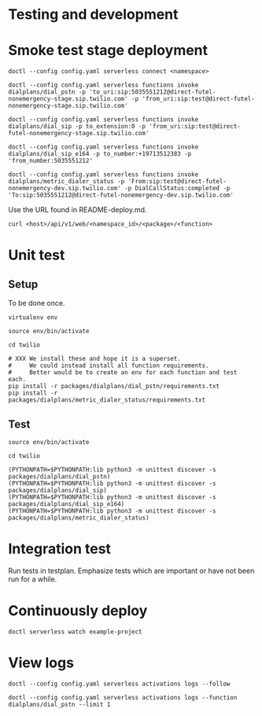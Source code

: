 # Testing and development

# Smoke test stage deployment

    doctl --config config.yaml serverless connect <namespace>

    doctl --config config.yaml serverless functions invoke dialplans/dial_pstn -p 'to_uri:sip:5035551212@direct-futel-nonemergency-stage.sip.twilio.com' -p 'from_uri:sip:test@direct-futel-nonemergency-stage.sip.twilio.com'
    
    doctl --config config.yaml serverless functions invoke dialplans/dial_sip -p to_extension:0 -p 'from_uri:sip:test@direct-futel-nonemergency-stage.sip.twilio.com'

    doctl --config config.yaml serverless functions invoke dialplans/dial_sip_e164 -p to_number:+19713512383 -p 'from_number:5035551212'

    doctl --config config.yaml serverless functions invoke dialplans/metric_dialer_status -p 'From:sip:test@direct-futel-nonemergency-dev.sip.twilio.com' -p DialCallStatus:completed -p 'To:sip:5035551212@direct-futel-nonemergency-dev.sip.twilio.com'

Use the URL found in README-deploy.md.

    curl <host>/api/v1/web/<namespace_id>/<package>/<function>

# Unit test

## Setup

To be done once.

    virtualenv env
    
    source env/bin/activate
    
    cd twilio

    # XXX We install these and hope it is a superset.
    #     We could instead install all function requirements.
    #     Better would be to create an env for each function and test each.
    pip install -r packages/dialplans/dial_pstn/requirements.txt
    pip install -r packages/dialplans/metric_dialer_status/requirements.txt

## Test

    source env/bin/activate
    
    cd twilio
    
    (PYTHONPATH=$PYTHONPATH:lib python3 -m unittest discover -s packages/dialplans/dial_pstn)
    (PYTHONPATH=$PYTHONPATH:lib python3 -m unittest discover -s packages/dialplans/dial_sip)
    (PYTHONPATH=$PYTHONPATH:lib python3 -m unittest discover -s packages/dialplans/dial_sip_e164)
    (PYTHONPATH=$PYTHONPATH:lib python3 -m unittest discover -s packages/dialplans/metric_dialer_status)

# Integration test

Run tests in testplan. Emphasize tests which are important or have not been run for a while.

# Continuously deploy

    doctl serverless watch example-project

# View logs

    doctl --config config.yaml serverless activations logs --follow

    doctl --config config.yaml serverless activations logs --function dialplans/dial_pstn --limit 1
